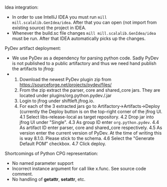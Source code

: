 Idea integration:
  - In order to use IntelliJ IDEA you must run `mill mill.scalalib.GenIdea/idea`.
    After that you can open (not import from existing source) the project in IDEA.
  - Whenever the build.sc file changes `mill mill.scalalib.GenIdea/idea` must be
    run. After that IDEA automatically picks up the changes.

PyDev artifact deployment:
  - We use PyDev as a dependency for parsing python code.
    Sadly PyDev is not published to a public artifactory and thus we need hand
    publish the artifacts to jfrog:
  - 1. Download the newest PyDev plugin zip from
       https://sourceforge.net/projects/pydev/files/
    2. From the zip extract the parser, core and shared_core jars.
       They are located under plugins/org.python.pydev.<jarName><version>/<jarName>.jar
    3. Login to jfrog under shiftleft.jfrog.io.
    4. For each of the 3 extracted jars go to Artifactory->Artifacts->Deploy
       (currently the Deploy button is on the top-right corner of the jfrog UI.
    4.1 Select libs-release-local as target repository.
    4.2 Drop jar into jfrog UI under "Single".
    4.3 As group ID enter `org.python.pydev`.
    4.4 As artifact ID enter parser, core and shared_core respectively.
    4.5 As version enter the current version of PyDev. At the time of
        writing this is way 8.1.0. Please stick to the schema.
    4.6 Select the "Generate Default POM" checkbox.
    4.7 Click deploy.
       
Shortcomings of Python CPG representation:
  - No named parameter support
  - Incorrect instance argument for call like x.func.
    See source code comment.
  - No handling of __getattr__, __setattr__, etc.   
    
    

